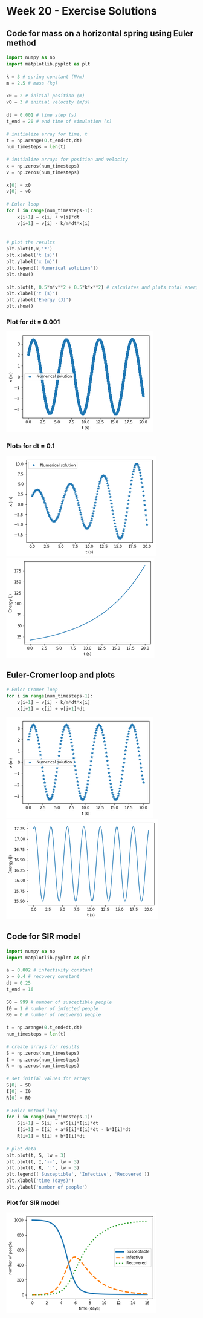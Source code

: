 
# Week 20 - Exercise Solutions

## Code for mass on a horizontal spring using Euler method

``` python
import numpy as np
import matplotlib.pyplot as plt

k = 3 # spring constant (N/m)
m = 2.5 # mass (kg)

x0 = 2 # initial position (m)
v0 = 3 # initial velocity (m/s)

dt = 0.001 # time step (s)
t_end = 20 # end time of simulation (s)

# initialize array for time, t
t = np.arange(0,t_end+dt,dt)
num_timesteps = len(t)

# initialize arrays for position and velocity
x = np.zeros(num_timesteps)
v = np.zeros(num_timesteps)

x[0] = x0
v[0] = v0

# Euler loop
for i in range(num_timesteps-1):
    x[i+1] = x[i] + v[i]*dt
    v[i+1] = v[i] - k/m*dt*x[i]


# plot the results
plt.plot(t,x,'*')
plt.xlabel('t (s)')
plt.ylabel('x (m)')
plt.legend(['Numerical solution'])
plt.show()

plt.plot(t, 0.5*m*v**2 + 0.5*k*x**2) # calculates and plots total energy
plt.xlabel('t (s)')
plt.ylabel('Energy (J)')
plt.show()
```
 

### Plot for dt = 0.001

![Forward Euler solution for SHM with dt = 0.001](images/euler-shm-1.png)

### Plots for dt = 0.1

![Forward Euler solution for SHM with dt = 0.1](images/euler-shm-big-step.png) ![Energy evolution for SHM using forward Euler with dt = 0.1](images/euler-shm-big-step-energy.png)

## Euler-Cromer loop and plots

``` python
# Euler-Cromer loop
for i in range(num_timesteps-1):
    v[i+1] = v[i] - k/m*dt*x[i]
    x[i+1] = x[i] + v[i+1]*dt
```
![Euler-Cromer solution for SHM with dt = 0.1](images/euler-cromer-shm.png) ![Energy evolution for SHM using Euler-Cromer with dt = 0.1](images/euler-cromer-shm-energy.png)

## Code for SIR model

 
``` python
import numpy as np
import matplotlib.pyplot as plt

a = 0.002 # infectivity constant
b = 0.4 # recovery constant
dt = 0.25
t_end = 16

S0 = 999 # number of susceptible people
I0 = 1 # number of infected people
R0 = 0 # number of recovered people

t = np.arange(0,t_end+dt,dt)
num_timesteps = len(t)

# create arrays for results
S = np.zeros(num_timesteps)
I = np.zeros(num_timesteps)
R = np.zeros(num_timesteps)

# set initial values for arrays
S[0] = S0
I[0] = I0
R[0] = R0

# Euler method loop
for i in range(num_timesteps-1):
    S[i+1] = S[i] - a*S[i]*I[i]*dt
    I[i+1] = I[i] + a*S[i]*I[i]*dt - b*I[i]*dt
    R[i+1] = R[i] + b*I[i]*dt

# plot data
plt.plot(t, S, lw = 3)
plt.plot(t, I,'--', lw = 3)
plt.plot(t, R, ':', lw = 3)
plt.legend(['Susceptible', 'Infective', 'Recovered'])
plt.xlabel('time (days)')
plt.ylabel('number of people')
```

### Plot for SIR model

![Euler-Cromer solution for SIR model](images/sir-model-solution.png)